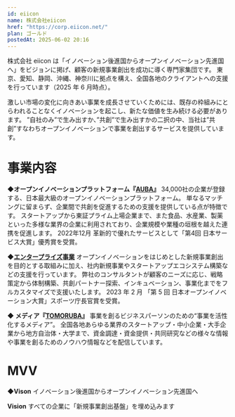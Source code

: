 ```yaml
---
id: eiicon
name: 株式会社eiicon
href: "https://corp.eiicon.net/"
plan: ゴールド
postedAt: 2025-06-02 20:16
---
```


株式会社 eiicon は「イノベーション後進国からオープンイノベーション先進国へ」をビジョンに掲げ、顧客の新規事業創出を成功に導く専門家集団です。
東京、愛知、静岡、沖縄、神奈川に拠点を構え、全国各地のクライアントへの支援を行っています（2025 年 6 月時点）。

激しい市場の変化に向きあい事業を成長させていくためには、既存の枠組みにとらわれることなくイノベーションを起こし、新たな価値を生み続ける必要があります。
”自社のみ”で生み出すか、”共創”で生み出すかの二択の中、当社は”共創”すなわちオープンイノベーションで事業を創出するサービスを提供しています。

<h1>事業内容</h1>
<strong>◆オープンイノベーションプラットフォーム『<a href="https://auba.eiicon.net/">AUBA</a>』</strong>
34,000社の企業が登録する、日本最大級のオープンイノベーションプラットフォーム。
単なるマッチングに留まらず、企業間で共創を促進するための支援を提供している点が特徴です。
スタートアップから東証プライム上場企業まで、また食品、水産業、製薬といった多様な業界の企業に利用されており、企業規模や業種の垣根を越えた連携を促進します。
2022年12月 革新的で優れたサービスとして「第4回 日本サービス大賞」優秀賞を受賞。

<strong>◆<a href="https://corp.eiicon.net/service/enterprise">エンタープライズ事業</a></strong>
オープンイノベーションをはじめとした新規事業創出を目的とする取組みに加え、社内新規事業やスタートアップエコシステム構築などの支援を行っています。
弊社のコンサルタントが顧客のニーズに応じ、戦略策定から体制構築、共創パートナー探索、インキュベーション、事業化までをフルカスタマイズで支援いたします。
2023 年 2 月 「第 5 回 日本オープンイノベーション大賞」スポーツ庁長官賞を受賞。

<strong>◆ メディア『<a href="https://tomoruba.eiicon.net/">TOMORUBA</a>』</strong>
事業を創るビジネスパーソンのための“事業を活性化するメディア”。
全国各地あらゆる業界のスタートアップ・中小企業・大手企業から地方自治体・大学まで、資金調達・資金提供・共同研究などの様々な情報や事業を創るためのノウハウ情報などを配信しています。

<h1>MVV</h1>
<strong>◆Vison</strong>
イノベーション後進国からオープンイノベーション先進国へ

<strong>Vision</strong>
すべての企業に「新規事業創出基盤」を埋め込みます
